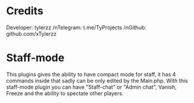 # Credits

Developer: tylerzz /nTelegram: t.me/TyProjects /nGithub: github.com/xTylerzz

# Staff-mode

This plugins gives the ability to have compact mode for staff, it has 4 commands inside that sadly can be only edited by the Main.php. With this staff-mode plugin you can have "Staff-chat" or "Admin chat", Vanish, Freeze and the ability to spectate other players.
